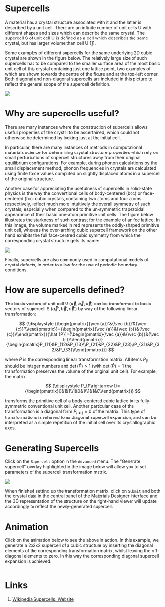 # Supercells

A material has a crystal structure associated with it and the latter is described by a unit cell. There are an infinite number of unit cells U with different shapes and sizes which can describe the same crystal. The supercell S of unit cell U is defined as a cell which describes the same crystal, but has larger volume than cell U [[1](#links)].

Some examples of different supercells for the same underlying 2D cubic crystal are shown in the figure below. The relatively large size of such supercells has to be compared to the smaller surface area of the most basic unit cell of this crystal containing just one lattice point, two examples of which are shown towards the centre of the figure and at the top-left corner. Both diagonal and non-diagonal supercells are included in this picture to reflect the general scope of the supercell definition.

<img src="/images/2d_supercell_example.svg"/>

# Why are supercells useful?

There are many instances where the construction of supercells allows useful properties of the crystal to be ascertained, which could not otherwise be determined by looking just at the initial cell.

In particular, there are many instances of methods in computational materials science for determining crystal structure properties which rely on small perturbations of supercell structures away from their original equilibrium configurations. For example, during phonon calculations by the small displacement method, phonon frequencies in crystals are calculated using finite force values computed on slightly displaced atoms in a supercell of the original structure.
 
Another case for appreciating the usefulness of supercells in solid-state physics is the way the conventional cells of body-centered (bcc) or face-centered (fcc) cubic crystals, containing two atoms and four atoms respectively, reflect much more intuitively the overall symmetry of such crystals, especially when compared to the un-symmetric trapezoidal appearance of their basic one-atom primitive unit cells. The figure below illustrates the starkness of such contrast for the example of an fcc lattice. In this image, the volume marked in red represents the oddly-shaped primitive unit cell, whereas the over-arching cubic supercell framework on the other hand exhibits the full face-centred cubic symmetry from which the corresponding crystal structure gets its name:

<img src="/images/TGa4T.png"/>

Finally, supercells are also commonly used in computational models of crystal defects, in order to allow for the use of periodic boundary conditions.

# How are supercells defined?

The basis vectors of unit cell U $({\vec {a}},{\vec {b}},{\vec {c}})$  can be transformed to basis vectors of supercell S $({\vec {a}}',{\vec {b}}',{\vec {c}}')$ by way of the following linear transformation:

$$
{\displaystyle {\begin{pmatrix}{\vec {a}}'&{\vec {b}}'&{\vec {c}}'\\\end{pmatrix}}={\begin{pmatrix}{\vec {a}}&{\vec {b}}&{\vec {c}}\\\end{pmatrix}}{\hat {P}}={\begin{pmatrix}{\vec {a}}&{\vec {b}}&{\vec {c}}\\\end{pmatrix}}{\begin{pmatrix}P_{11}&P_{12}&P_{13}\\P_{21}&P_{22}&P_{23}\\P_{31}&P_{32}&P_{33}\\\end{pmatrix}}} 
$$

where ${\hat {P}}$ is the corresponding linear transformation matrix. All items $P_{ij}$ should be integer numbers and $\det({\hat {P}})>1$ (with $\det({\hat {P}})=1$ the transformation preserves the volume of the original unit cell). For example, the matrix

$$
{\displaystyle P_{P\rightarrow I}={\begin{pmatrix}0&1&1\\1&0&1\\1&1&0\\\end{pmatrix}}}
$$

transforms the primitive cell of a body-centered cubic lattice to its fully-symmetric conventional unit cell. Another particular case of the transformation is a diagonal form $P_{i\neq j}=0$ of the matrix. This type of transformations is referred to as diagonal supercell expansion, and can be interpreted as a simple repetition of the initial cell over its crystallographic axes.

# Generating Supercells

Click on the `Supercell` option in the `Advanced` menu. The "Generate supercell" overlay highlighted in the image below will allow you to set parameters of the supercell transformation matrix.  

<img src="/images/generate-supercell.png"/>

When finished setting up the transformation matrix, click on `Submit` and both the crystal data in the central panel of the Materials Designer interface and the 3D representation of the structure on the right-hand viewer will update accordingly to reflect the newly-generated supercell.

# Animation

Click on the animation below to see the above in action. In this example, we generate a 2x2x2 supercell of a cubic structure by inserting the diagonal elements of the corresponding transformation matrix, whilst leaving the off-diagonal elements to zero. In this way the corresponding diagonal supercell expansion is achieved. 

<img data-gifffer="/images/CreateMaterialSupercell.gif" />

# Links

1. [Wikipedia Supercells, Website](https://en.wikipedia.org/wiki/Supercell_(crystal))
